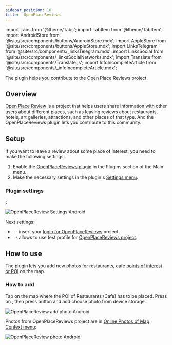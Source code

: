 ```yaml
---
sidebar_position: 10
title:  OpenPlaceReviews
---
```


import Tabs from '@theme/Tabs';
import TabItem from '@theme/TabItem';
import AndroidStore from '@site/src/components/buttons/AndroidStore.mdx';
import AppleStore from '@site/src/components/buttons/AppleStore.mdx';
import LinksTelegram from '@site/src/components/_linksTelegram.mdx';
import LinksSocial from '@site/src/components/_linksSocialNetworks.mdx';
import Translate from '@site/src/components/Translate.js';
import InfoIncompleteArticle from '@site/src/components/_infoIncompleteArticle.mdx';

<InfoIncompleteArticle/>

The plugin helps you contribute to the Open Place Reviews project.

## Overview  

[Open Place Review](https://openplacereviews.org/) is a project that helps users share information with other users about different places, such as leaving reviews about restaurants, hotels, art galleries, attractions, and other places of that type. And the OpenPlaceReviews plugin lets you contribute to this community.  

## Setup  

If you want to leave a review about some place of interest, you need to make the following settings: 
 
1. Enable the [OpenPlaceReviews plugin](../plugins/index.md#enable--disable) in the Plugins section of the Main menu.    
2. Make the necessary settings in the plugin's [Settings menu](#plugin-settings).

### Plugin settings

**<Translate android="true" ids="android_button_seq"/>:** <Translate android="true" ids="shared_string_menu,plugins_menu_group,open_place_reviews,shared_string_settings"/> 

![OpenPlaceReview Settings Android](@site/static/img/plugins/openplacereviews/openplacereviews_plugin_settings_android.png)


Next settings:
- &nbsp;<Translate android="true" ids="login_account"/> - insert your [login for OpenPlaceReviews](https://openplacereviews.org/login) project.
- &nbsp;<Translate android="true" ids="opr_use_dev_url"/> - allows to use test profile for [OpenPlaceReviews project](https://openplacereviews.org/).

## How to use

The plugin lets you add new photos for restaurants, cafe [points of interest or POI](../map/point-layers-on-map.md#points-of-interest-poi) on the map.

### How to add

Tap on the map where the POI of Restaurants (Cafe) has to be placed. Press on [<Translate android="true" ids="shared_string_actions"/>](../map/map-context-menu.md#actions), then press [<Translate android="true" ids="shared_string_add_photo"/>](../map/map-context-menu.md#online-photos) button and add choose photo from device storage.

![OpenPlaceReview add photo Android](@site/static/img/plugins/openplacereviews/openplacereviews_add_photo_android.png)

Photos from OpenPlaceReviews project are in [Online Photos of Map Context menu](../map/map-context-menu.md#online-photos): 

![OpenPlaceReview photo Android](@site/static/img/plugins/openplacereviews/openplacereviews_photo_android.png)